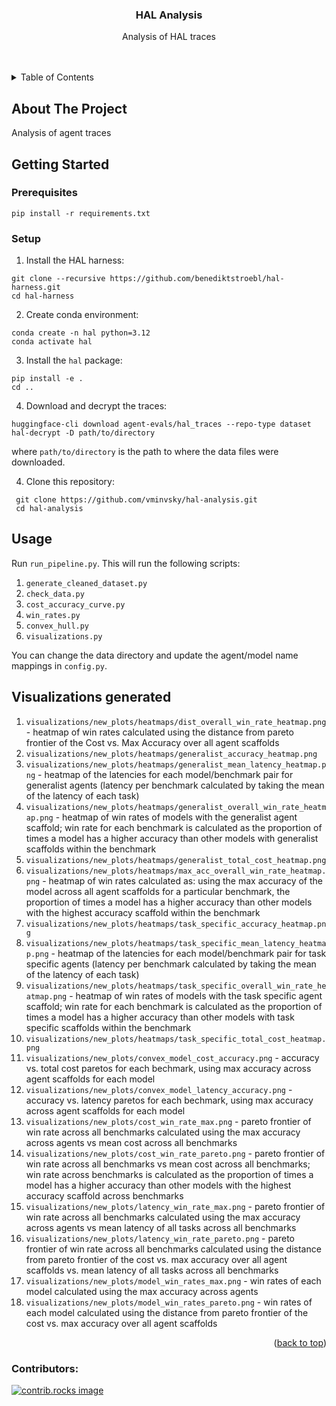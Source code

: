 <h3 align="center">HAL Analysis</h3>

  <p align="center">
    Analysis of HAL traces
    <br />
    <br />
    <br />
</div>

<!-- TABLE OF CONTENTS -->
<details>
  <summary>Table of Contents</summary>
  <ol>
    <li>
      <a href="#about-the-project">About The Project</a>
    </li>
    <li>
      <a href="#getting-started">Getting Started</a>
      <ul>
        <li><a href="#prerequisites">Prerequisites</a></li>
      </ul>
    </li>
    <li><a href="#usage">Usage</a></li>
    <li><a href="#contributing">Contributing</a></li>
  </ol>
</details>



<!-- ABOUT THE PROJECT -->
## About The Project

Analysis of agent traces



<!-- GETTING STARTED -->
## Getting Started


### Prerequisites

`pip install -r requirements.txt`

### Setup

1. Install the HAL harness:
```
git clone --recursive https://github.com/benediktstroebl/hal-harness.git
cd hal-harness
```
2. Create conda environment:
```
conda create -n hal python=3.12
conda activate hal
```
3. Install the `hal` package:
```
pip install -e .
cd ..
```
4. Download and decrypt the traces: 
```
huggingface-cli download agent-evals/hal_traces --repo-type dataset
hal-decrypt -D path/to/directory
```
where `path/to/directory` is the path to where the data files were downloaded.

4. Clone this repository:
```
 git clone https://github.com/vminvsky/hal-analysis.git
 cd hal-analysis
 ```

<!-- USAGE -->
## Usage
Run `run_pipeline.py`. This will run the following scripts:
1. `generate_cleaned_dataset.py`
2. `check_data.py`
3. `cost_accuracy_curve.py`
4. `win_rates.py`
5. `convex_hull.py`
6. `visualizations.py`

You can change the data directory and update the agent/model name mappings in `config.py`. 

## Visualizations generated
1. `visualizations/new_plots/heatmaps/dist_overall_win_rate_heatmap.png` - heatmap of win rates calculated using the distance from pareto frontier of the Cost vs. Max Accuracy over all agent scaffolds
2. `visualizations/new_plots/heatmaps/generalist_accuracy_heatmap.png`
3. `visualizations/new_plots/heatmaps/generalist_mean_latency_heatmap.png` - heatmap of the latencies for each model/benchmark pair for generalist agents (latency per benchmark calculated by taking the mean of the latency of each task)
4. `visualizations/new_plots/heatmaps/generalist_overall_win_rate_heatmap.png` - heatmap of win rates of models with the generalist agent scaffold; win rate for each benchmark is calculated as the proportion of times a model has a higher accuracy than other models with generalist scaffolds within the benchmark 
5. `visualizations/new_plots/heatmaps/generalist_total_cost_heatmap.png`
6. `visualizations/new_plots/heatmaps/max_acc_overall_win_rate_heatmap.png` - heatmap of win rates calculated as: using the max accuracy of the model across all agent scaffolds for a particular benchmark, the proportion of times a model has a higher accuracy than other models with the highest accuracy scaffold within the benchmark 
7. `visualizations/new_plots/heatmaps/task_specific_accuracy_heatmap.png`
8. `visualizations/new_plots/heatmaps/task_specific_mean_latency_heatmap.png` - heatmap of the latencies for each model/benchmark pair for task specific agents (latency per benchmark calculated by taking the mean of the latency of each task)
9. `visualizations/new_plots/heatmaps/task_specific_overall_win_rate_heatmap.png` - heatmap of win rates of models with the task specific agent scaffold; win rate for each benchmark is calculated as the proportion of times a model has a higher accuracy than other models with task specific scaffolds within the benchmark 
10. `visualizations/new_plots/heatmaps/task_specific_total_cost_heatmap.png`
11. `visualizations/new_plots/convex_model_cost_accuracy.png` - accuracy vs. total cost paretos for each bechmark, using max accuracy across agent scaffolds for each model 
12. `visualizations/new_plots/convex_model_latency_accuracy.png` - accuracy vs. latency paretos for each bechmark, using max accuracy across agent scaffolds for each model 
13. `visualizations/new_plots/cost_win_rate_max.png` - pareto frontier of win rate across all benchmarks calculated using the max accuracy across agents vs mean cost across all benchmarks 
14. `visualizations/new_plots/cost_win_rate_pareto.png` - pareto frontier of win rate across all benchmarks vs mean cost across all benchmarks; win rate across benchmarks is calculated as the proportion of times a model has a higher accuracy than other models with the highest accuracy scaffold across benchmarks
15. `visualizations/new_plots/latency_win_rate_max.png` -  pareto frontier of win rate across all benchmarks calculated using the max accuracy across agents vs mean latency of all tasks across all benchmarks 
16. `visualizations/new_plots/latency_win_rate_pareto.png` - pareto frontier of win rate across all benchmarks calculated  using the distance from pareto frontier of the cost vs. max accuracy over all agent scaffolds vs. mean latency of all tasks across all benchmarks 
17. `visualizations/new_plots/model_win_rates_max.png` - win rates of each model calculated using the max accuracy across agents
18.  `visualizations/new_plots/model_win_rates_pareto.png` - win rates of each model calculated using the distance from pareto frontier of the cost vs. max accuracy over all agent scaffolds 


<p align="right">(<a href="#readme-top">back to top</a>)</p>

### Contributors:

<a href="https://github.com/vminvsky/hal-analysis/graphs/contributors">
  <img src="https://contrib.rocks/image?repo=vminvsky/hal-analysis" alt="contrib.rocks image" />
</a>
